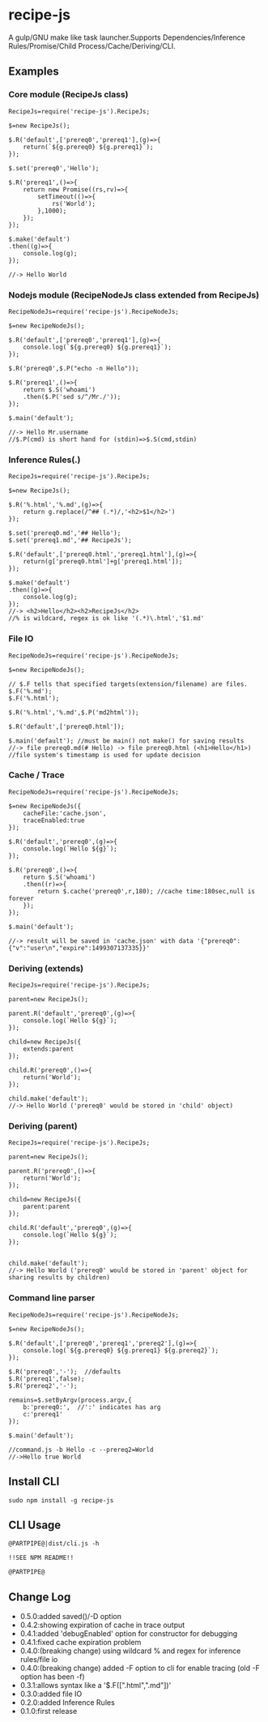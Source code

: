 recipe-js
==========

A gulp/GNU make like task launcher.Supports Dependencies/Inference Rules/Promise/Child Process/Cache/Deriving/CLI.

## Examples

### Core module (RecipeJs class)

```
RecipeJs=require('recipe-js').RecipeJs;

$=new RecipeJs();

$.R('default',['prereq0','prereq1'],(g)=>{
	return(`${g.prereq0} ${g.prereq1}`);
});

$.set('prereq0','Hello');

$.R('prereq1',()=>{
	return new Promise((rs,rv)=>{
		setTimeout(()=>{
			rs('World');
		},1000);
	});
});

$.make('default')
.then((g)=>{
	console.log(g);
});

//-> Hello World
```

### Nodejs module (RecipeNodeJs class extended from RecipeJs)

```
RecipeNodeJs=require('recipe-js').RecipeNodeJs;

$=new RecipeNodeJs();

$.R('default',['prereq0','prereq1'],(g)=>{
	console.log(`${g.prereq0} ${g.prereq1}`);
});

$.R('prereq0',$.P("echo -n Hello"));

$.R('prereq1',()=>{
	return $.S('whoami')
	.then($.P('sed s/^/Mr./'));
});

$.main('default');

//-> Hello Mr.username
//$.P(cmd) is short hand for (stdin)=>$.S(cmd,stdin)
```

### Inference Rules(.)

```
RecipeJs=require('recipe-js').RecipeJs;

$=new RecipeJs(); 

$.R('%.html','%.md',(g)=>{
	return g.replace(/^## (.*)/,'<h2>$1</h2>')
});

$.set('prereq0.md','## Hello');
$.set('prereq1.md','## RecipeJs');

$.R('default',['prereq0.html','prereq1.html'],(g)=>{
	return(g['prereq0.html']+g['prereq1.html']);
});

$.make('default')
.then((g)=>{
	console.log(g);
});
//-> <h2>Hello</h2><h2>RecipeJs</h2>
//% is wildcard, regex is ok like '(.*)\.html','$1.md'
```

### File IO

```
RecipeNodeJs=require('recipe-js').RecipeNodeJs;

$=new RecipeNodeJs(); 

// $.F tells that specified targets(extension/filename) are files.
$.F('%.md');
$.F('%.html');

$.R('%.html','%.md',$.P('md2html'));

$.R('default',['prereq0.html']);

$.main('default'); //must be main() not make() for saving results
//-> file prereq0.md(# Hello) -> file prereq0.html (<h1>Hello</h1>) 
//file system's timestamp is used for update decision
```

### Cache / Trace

```
RecipeNodeJs=require('recipe-js').RecipeNodeJs;

$=new RecipeNodeJs({
	cacheFile:'cache.json',
	traceEnabled:true
});

$.R('default','prereq0',(g)=>{
	console.log(`Hello ${g}`);
});

$.R('prereq0',()=>{
	return $.S('whoami')
	.then((r)=>{
		return $.cache('prereq0',r,180); //cache time:180sec,null is forever
	});
});

$.main('default'); 

//-> result will be saved in 'cache.json' with data '{"prereq0":{"v":"user\n","expire":1499307137335}}'
```

### Deriving (extends)

```
RecipeJs=require('recipe-js').RecipeJs;

parent=new RecipeJs(); 

parent.R('default','prereq0',(g)=>{
	console.log(`Hello ${g}`);
});

child=new RecipeJs({
	extends:parent
}); 

child.R('prereq0',()=>{
	return('World');
});

child.make('default'); 
//-> Hello World ('prereq0' would be stored in 'child' object)
```
### Deriving (parent)

```
RecipeJs=require('recipe-js').RecipeJs;

parent=new RecipeJs(); 

parent.R('prereq0',()=>{
	return('World');
});

child=new RecipeJs({
	parent:parent
}); 

child.R('default','prereq0',(g)=>{
	console.log(`Hello ${g}`);
});


child.make('default'); 
//-> Hello World ('prereq0' would be stored in 'parent' object for sharing results by children)
```

### Command line parser

```
RecipeNodeJs=require('recipe-js').RecipeNodeJs;

$=new RecipeNodeJs();

$.R('default',['prereq0','prereq1','prereq2'],(g)=>{
	console.log(`${g.prereq0} ${g.prereq1} ${g.prereq2}`);
});

$.R('prereq0','-');  //defaults
$.R('prereq1',false);
$.R('prereq2','-');

remains=$.setByArgv(process.argv,{
	b:'prereq0:',  //':' indicates has arg
	c:'prereq1'
});

$.main('default');

//command.js -b Hello -c --prereq2=World
//->Hello true World
```

## Install CLI

```
sudo npm install -g recipe-js
```

## CLI Usage

```
@PARTPIPE@|dist/cli.js -h

!!SEE NPM README!!

@PARTPIPE@
```

## Change Log

- 0.5.0:added saved()/-D option
- 0.4.2:showing expiration of cache in trace output
- 0.4.1:added 'debugEnabled' option for constructor for debugging
- 0.4.1:fixed cache expiration problem
- 0.4.0:(breaking change) using wildcard %  and regex for inference rules/file io
- 0.4.0:(breaking change) added -F option to cli for enable tracing (old -F option has been -f)
- 0.3.1:allows syntax like a '$.F([".html",".md"])'
- 0.3.0:added file IO
- 0.2.0:added Inference Rules
- 0.1.0:first release

